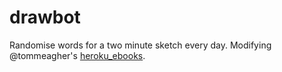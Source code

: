# drawbot
Randomise words for a two minute sketch every day.
Modifying @tommeagher's [heroku_ebooks](https://github.com/tommeagher/heroku_ebooks).
